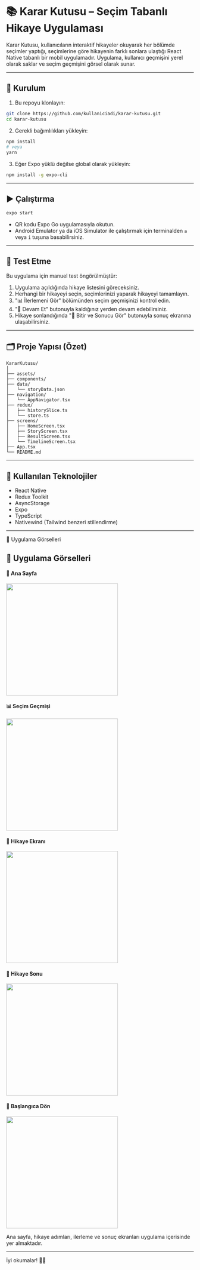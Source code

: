 # 📚 Karar Kutusu – Seçim Tabanlı Hikaye Uygulaması

Karar Kutusu, kullanıcıların interaktif hikayeler okuyarak her bölümde seçimler yaptığı, seçimlerine göre hikayenin farklı sonlara ulaştığı React Native tabanlı bir mobil uygulamadır. Uygulama, kullanıcı geçmişini yerel olarak saklar ve seçim geçmişini görsel olarak sunar.

---

## 🚀 Kurulum

1. Bu repoyu klonlayın:

```bash
git clone https://github.com/kullaniciadi/karar-kutusu.git
cd karar-kutusu
```

2. Gerekli bağımlılıkları yükleyin:

```bash
npm install
# veya
yarn
```

3. Eğer Expo yüklü değilse global olarak yükleyin:

```bash
npm install -g expo-cli
```

---

## ▶️ Çalıştırma

```bash
expo start
```

- QR kodu Expo Go uygulamasıyla okutun.
- Android Emulator ya da iOS Simulator ile çalıştırmak için terminalden `a` veya `i` tuşuna basabilirsiniz.

---

## 🧪 Test Etme

Bu uygulama için manuel test öngörülmüştür:

1. Uygulama açıldığında hikaye listesini göreceksiniz.
2. Herhangi bir hikayeyi seçin, seçimlerinizi yaparak hikayeyi tamamlayın.
3. "📊 İlerlemeni Gör" bölümünden seçim geçmişinizi kontrol edin.
4. "📌 Devam Et" butonuyla kaldığınız yerden devam edebilirsiniz.
5. Hikaye sonlandığında "🎉 Bitir ve Sonucu Gör" butonuyla sonuç ekranına ulaşabilirsiniz.

---

## 🗂️ Proje Yapısı (Özet)

```
KararKutusu/
│
├── assets/
├── components/
├── data/
│   └── storyData.json
├── navigation/
│   └── AppNavigator.tsx
├── redux/
│   ├── historySlice.ts
│   └── store.ts
├── screens/
│   ├── HomeScreen.tsx
│   ├── StoryScreen.tsx
│   ├── ResultScreen.tsx
│   └── TimelineScreen.tsx
├── App.tsx
└── README.md
```

---

## 🧠 Kullanılan Teknolojiler

- React Native
- Redux Toolkit
- AsyncStorage
- Expo
- TypeScript
- Nativewind (Tailwind benzeri stillendirme)

---

📸 Uygulama Görselleri

## 📸 Uygulama Görselleri

<h4>📱 Ana Sayfa</h4>  
<img src="https://github.com/user-attachments/assets/ee3fc824-8b7e-4859-adee-a961f38e76c2" width="300" />

<h4>📊 Seçim Geçmişi</h4>  
<img src="https://github.com/user-attachments/assets/ed0e5f00-3cd1-4c1b-a83f-7ae64ccdc872" width="300" />

<h4>🧠 Hikaye Ekranı</h4>  
<img src="https://github.com/user-attachments/assets/ec19c559-e40e-4695-a056-f6c342208a94" width="300" />

<h4>🎉 Hikaye Sonu</h4>  
<img src="https://github.com/user-attachments/assets/9e3dd5c3-4603-43a4-b6ad-a1d55741b955" width="300" />

<h4>🔁 Başlangıca Dön</h4>  
<img src="https://github.com/user-attachments/assets/aa1dafb1-a8ac-4448-b070-7d50b35e5c33" width="300" />



Ana sayfa, hikaye adımları, ilerleme ve sonuç ekranları uygulama içerisinde yer almaktadır.

---

İyi okumalar! 📖✨
